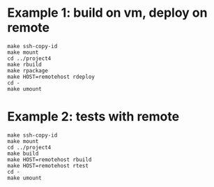 # Example 1: build on vm, deploy on remote
```
make ssh-copy-id
make mount
cd ../project4
make rbuild
make rpackage
make HOST=remotehost rdeploy
cd -
make umount
```

# Example 2: tests with remote
```
make ssh-copy-id
make mount
cd ../project4
make build
make HOST=remotehost rbuild
make HOST=remotehost rtest
cd -
make umount
```
